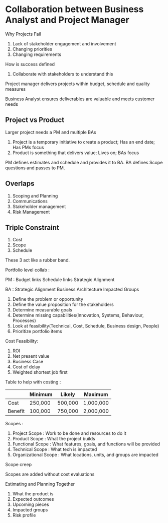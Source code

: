 # Collaboration between Business Analyst and Project Manager

Why Projects Fail

1. Lack of stakeholder engagement and involvement
2. Changing priorities
3. Changing requirements

How is success defined 

1. Collaborate with stakeholders to understand this

Project manager delivers projects within budget, schedule and quality measures

Business Analyst ensures deliverables are valuable and meets customer needs

## Project vs Product

Larger project needs a PM and multiple BAs

1. Project is a temporary initiative to create a product; Has an end date; Has PMs focus
2. Product is something that delivers value; Lives on; BAs focus

PM defines estimates and schedule and provides it to BA. BA defines Scope questions and passes to PM.

## Overlaps

1. Scoping and Planning
2. Communications
3. Stakeholder management
4. Risk Management

## Triple Constraint

1. Cost
2. Scope
3. Schedule

These 3 act like a rubber band.

Portfolio level collab :

PM : 
Budget links
Schedule links
Strategic Alignment

BA :
Strategic Alignment
Business Architecture
Impacted Groups

1. Define the problem or opportunity
2. Define the value proposition for the stakeholders
3. Determine measurable goals
4. Determine missing capabilities(Innovation, Systems, Behaviour, Processes)
5. Look at feasibility(Technical, Cost, Schedule, Business design, People)
6. Prioritize portfolio items

Cost Feasibility:

1. ROI
2. Net present value
3. Business Case
4. Cost of delay
5. Weighted shortest job first

Table to help with costing : 

| | Minimum | Likely | Maximum |
| --- | --- | --- | --- |
| Cost | 250,000 | 500,000 | 1,000,000 |
| Benefit | 100,000 | 750,000 | 2,000,000 |

Scopes : 

1. Project Scope : Work to be done and resources to do it
2. Product Scope : What the project builds
3. Functional Scope : What features, goals, and functions will be provided
4. Technical Scope : What tech is impacted
5. Organizational Scope : What locations, units, and groups are impacted

Scope creep

Scopes are added without cost evaluations

Estimating and Planning Together

1. What the product is
2. Expected outcomes
3. Upcoming pieces
4. Impacted groups
5. Risk profile


